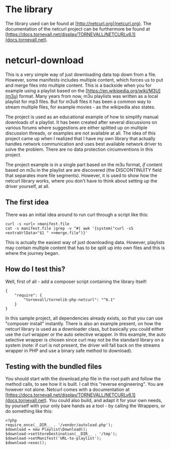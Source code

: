 # The library

The library used can be found at [http://netcurl.org](netcurl.org). The documentation of the
netcurl project can be furthermore be found at [https://docs.tornevall.net/display/TORNEVALL/NETCURLv6.1](docs.tornevall.net).

# netcurl-download

This is a very simple way of just downloading data top down from a file. However, some manifests includes
multiple content, which forces us to put and merge files into multiple content. This is a backside when
you for example using a playlist based on the [https://en.wikipedia.org/wiki/M3U](m3u) format. Many years from
now, m3u playlists was written as a local playlist for mp3 files. But for m3u8 files it has been a common way
to stream multiple files, for example movies - as the wikipedia also states.

The project is used as an educational example of how to simplify manual downloads of a playlist.
It has been created after several discussions on various forums where suggestions are either splitted up
on multiple discussion threads, or examples are  not available at all. The idea of this project came up
when I realized that I have my own library that actually handles network communication and uses best
available network driver to solve the problem. There are no data protection circumventions in this project.

The project example is in a single part based on the m3u format, *if* content based on m3u in the playlist
are are discovered (the DISCONTINUITY field that separates more file segments). However, it is used to
show how the netcurl library works, where you don't have to think about setting up the driver yourself, at all.


## The first idea

There was an initial idea around to run curl through a script like this:

    curl -s <url> >manifest.file
    cat -s manifest.file |grep -v ^#| awk '{system("curl -sS <extraUrlData>"$1 " >>merge.file")}'    

This is actually the easiest way of just downloading data. However, playlists may contain multiple
content that has to be split up into own files and this is where the journey began.

## How do I test this?

Well, first of all - add a composer script containing the library itself:

    {
        "require": {
            "tornevall/tornelib-php-netcurl": "^6.1"
        }
    }

In this sample project, all dependencies already exists, so that you can use "composer install" instantly. There
is also an example present, on how the netcurl library is used as a downloader class, but basically you could either
use the curl wrapper or the auto selective wrapper. In this example, the auto selective wrapper is chosen
since curl may not be the standard library on a system (note: if curl is not present, the driver will fall back
on the streams wrapper in PHP and use a binary safe method to download).

## Testing with the bundled files

You should start with the download.php file in the root path and follow the method calls, to see how it is built.
I call this "reverse engineering". You are however not alone. Netcurl comes with a documentation at
[https://docs.tornevall.net/display/TORNEVALL/NETCURLv6.1](docs.tornevall.net). You could also build, and adapt it for
your own needs, by yourself with your only bare hands as a tool - by calling the Wrappers, or do something like this:

    <?php
    require_once(__DIR__ . '/vendor/autoload.php');
    $download = new Playlist\Download();
    $download->setStoreDestination(__DIR__ . '/tmp');
    $download->setManifest('URL-to-playlist');
    $download->exec();
